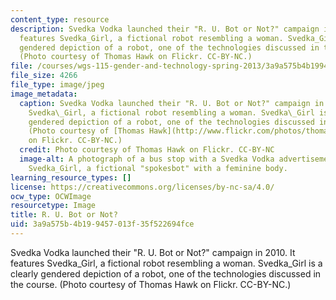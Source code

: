 ```yaml
---
content_type: resource
description: Svedka Vodka launched their "R. U. Bot or Not?" campaign in 2010. It
  features Svedka_Girl, a fictional robot resembling a woman. Svedka_Girl is a clearly
  gendered depiction of a robot, one of the technologies discussed in the course.
  (Photo courtesy of Thomas Hawk on Flickr. CC-BY-NC.)
file: /courses/wgs-115-gender-and-technology-spring-2013/3a9a575b4b199457013f35f522694fce_wgs-115s13-th.jpg
file_size: 4266
file_type: image/jpeg
image_metadata:
  caption: Svedka Vodka launched their "R. U. Bot or Not?" campaign in 2010. It features
    Svedka\_Girl, a fictional robot resembling a woman. Svedka\_Girl is a clearly
    gendered depiction of a robot, one of the technologies discussed in the course.
    (Photo courtesy of [Thomas Hawk](http://www.flickr.com/photos/thomashawk/9706507258/)
    on Flickr. CC-BY-NC.)
  credit: Photo courtesy of Thomas Hawk on Flickr. CC-BY-NC
  image-alt: A photograph of a bus stop with a Svedka Vodka advertisement featuring
    Svedka_Girl, a fictional "spokesbot" with a feminine body.
learning_resource_types: []
license: https://creativecommons.org/licenses/by-nc-sa/4.0/
ocw_type: OCWImage
resourcetype: Image
title: R. U. Bot or Not?
uid: 3a9a575b-4b19-9457-013f-35f522694fce
---
```

Svedka Vodka launched their "R. U. Bot or Not?" campaign in 2010. It features Svedka_Girl, a fictional robot resembling a woman. Svedka_Girl is a clearly gendered depiction of a robot, one of the technologies discussed in the course. (Photo courtesy of Thomas Hawk on Flickr. CC-BY-NC.)
